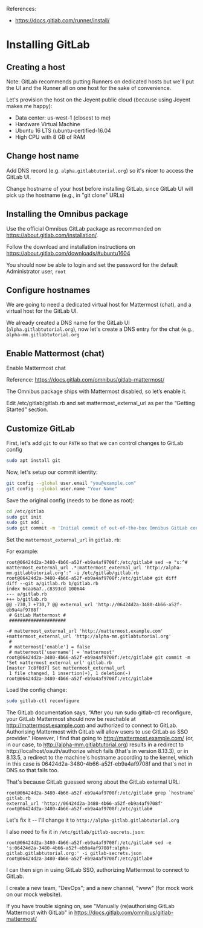 
References:
- https://docs.gitlab.com/runner/install/

# Installing GitLab

## Creating a host 

Note: GitLab recommends putting Runners on dedicated hosts but we'll put the UI and the Runner all on one host for the sake of convenience.

Let's provision the host on the Joyent public cloud (because using Joyent makes me happy):

- Data center: us-west-1 (closest to me)
- Hardware Virtual Machine
- Ubuntu 16 LTS (ubuntu-certified-16.04
- High CPU with 8 GB of RAM


## Change host name

Add DNS record (e.g. `alpha.gitlabtutorial.org`) so it's nicer to access the GitLab UI.

Change hostname of your host before installing GitLab, since GitLab UI will pick up the hostname (e.g., in "git clone" URLs)


## Installing the Omnibus package

Use the official Omnibus GitLab package as recommended on https://about.gitlab.com/installation/.

Follow the download and installation instructions on https://about.gitlab.com/downloads/#ubuntu1604


You should now be able to login and set the password for the default Administrator user, `root`

## Configure hostnames

We are going to need a dedicated virtual host for Mattermost (chat), and a virtual host for the GitLab UI.

We already created a DNS name for the GitLab UI (`alpha.gitlabtutorial.org`), 
now let's create a DNS entry for the chat (e.g., `alpha-mm.gitlabtutorial.org`

## Enable Mattermost (chat)

Enable Mattermost chat

Reference: https://docs.gitlab.com/omnibus/gitlab-mattermost/

The Omnibus package ships with Mattermost disabled, so let’s enable it.

Edit /etc/gitlab/gitlab.rb and set mattermost_external_url as per the “Getting Started” section. 

## Customize GitLab

First, let's add `git` to our `PATH` so that we can control changes to GitLab config


```bash
sudo apt install git
```

Now, let's setup our commit identity:

```bash
git config --global user.email "you@example.com"
git config --global user.name "Your Name"
```

Save the original config (needs to be done as root):

```bash
cd /etc/gitlab
sudo git init
sudo git add .
sudo git commit -m 'Initial commit of out-of-the-box Omnibus GitLab config'
```
Set the `mattermost_external_url` in `gitlab.rb`:

For example:

```
root@06424d2a-3480-4b66-a52f-eb9a4af9708f:/etc/gitlab# sed -e "s:^# mattermost_external_url .*:mattermost_external_url 'http://alpha-mm.gitlabtutorial.org':" -i /etc/gitlab/gitlab.rb
root@06424d2a-3480-4b66-a52f-eb9a4af9708f:/etc/gitlab# git diff
diff --git a/gitlab.rb b/gitlab.rb
index 6caa6a7..c8393cd 100644
--- a/gitlab.rb
+++ b/gitlab.rb
@@ -730,7 +730,7 @@ external_url 'http://06424d2a-3480-4b66-a52f-eb9a4af9708f'
 # GitLab Mattermost #
 #####################

-# mattermost_external_url 'http://mattermost.example.com'
+mattermost_external_url 'http://alpha-mm.gitlabtutorial.org'
 #
 # mattermost['enable'] = false
 # mattermost['username'] = 'mattermost'
root@06424d2a-3480-4b66-a52f-eb9a4af9708f:/etc/gitlab# git commit -m 'Set mattermost_external_url' gitlab.rb
[master 7c8f0d7] Set mattermost_external_url
 1 file changed, 1 insertion(+), 1 deletion(-)
root@06424d2a-3480-4b66-a52f-eb9a4af9708f:/etc/gitlab#
```

Load the config change:
```bash
sudo gitlab-ctl reconfigure
```
The GitLab documentation says, “After you run sudo gitlab-ctl reconfigure, 
your GitLab Mattermost should now be reachable at http://mattermost.example.com 
and authorized to connect to GitLab. Authorising Mattermost with GitLab will 
allow users to use GitLab as SSO provider.”  However, I find that going to 
http://mattermost.example.com/ (or, in our case, to http://alpha-mm.gitlabtutorial.org)
results in a redirect to http://localhost/oauth/authorize which fails (that's in
version 8.13.3), or in 8.13.5, a redirect to the machine's hostname according
to the kernel, which in this case is 06424d2a-3480-4b66-a52f-eb9a4af9708f and
that's not in DNS so that fails too.

That's because GitLab guessed wrong about the GitLab external URL:

```
root@06424d2a-3480-4b66-a52f-eb9a4af9708f:/etc/gitlab# grep `hostname` gitlab.rb
external_url 'http://06424d2a-3480-4b66-a52f-eb9a4af9708f'
root@06424d2a-3480-4b66-a52f-eb9a4af9708f:/etc/gitlab#
```

Let's fix it -- I'll change it to `http://alpha-gitlab.gitlabtutorial.org`

I also need to fix it in `/etc/gitlab/gitlab-secrets.json`:

```
root@06424d2a-3480-4b66-a52f-eb9a4af9708f:/etc/gitlab# sed -e 's:06424d2a-3480-4b66-a52f-eb9a4af9708f:alpha-gitlab.gitlabtutorial.org:' -i gitlab-secrets.json
root@06424d2a-3480-4b66-a52f-eb9a4af9708f:/etc/gitlab#
```

I can then sign in using GitLab SSO, authorizing Mattermost to connect to GitLab.

I create a new team, "DevOps"; and a new channel, "www" (for mock work on our mock website).

If you have trouble signing on, see "Manually (re)authorising GitLab Mattermost with GitLab"
in https://docs.gitlab.com/omnibus/gitlab-mattermost/
